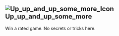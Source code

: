 ## ![Up_up_and_up_some_more_Icon](https://raw.githubusercontent.com/1IlIl/wikidata/main/achievement_icons/Up_up_and_up_some_more.png) Up_up_and_up_some_more





Win a rated game. No secrets or tricks here.

